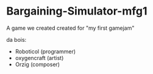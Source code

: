 # Bargaining-Simulator-mfg1
A game we created created for "my first gamejam"

da bois:
+ Roboticol (programmer)
+ oxygencraft (artist)
+ Orzig (composer)
